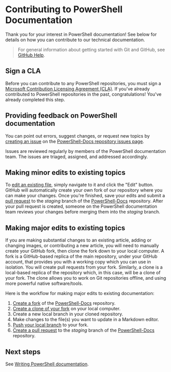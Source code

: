 # Contributing to PowerShell Documentation

Thank you for your interest in PowerShell documentation!
See below for details on how you can contribute to our technical documentation.

>For general information about getting started with Git and GitHub, see [GitHub Help][git-help].

## Sign a CLA

Before you can contribute to any PowerShell repositories, you must sign a
[Microsoft Contribution Licensing Agreement (CLA)][cla].
If you've already contributed to PowerShell repositories in the past, congratulations!
You've already completed this step.

## Providing feedback on PowerShell documentation

You can point out errors, suggest changes, or request new topics by [creating an issue][new-issue]
on the [PowerShell-Docs repository issues page][doc-issues].

Issues are reviewed regularly by members of the PowerShell documentation team.
The issues are triaged, assigned, and addressed accordingly.

## Making minor edits to existing topics

To [edit an existing file][edit-file], simply navigate to it and click the "Edit" button.
GitHub will automatically create your own fork of our repository where you can make your changes.
Once you're finished, save your edits and submit a [pull request][pull] to the *staging* branch
of the [PowerShell-Docs][docs-repo] repository.
After your pull request is created, someone on the PowerShell documentation team reviews your changes
before merging them into the *staging* branch.

## Making major edits to existing topics

If you are making substantial changes to an existing article, adding or changing images,
or contributing a new article, you will need to manually create your GitHub fork,
then clone the fork down to your local computer.
A fork is a GitHub-based replica of the main repository, under your GitHub account,
that provides you with a working copy which you can use in isolation.
You will create pull requests from your fork.
Similarly, a clone is a local-based replica of the repository which, in this case, will be a clone of your fork.
The clone allows you to work on Git repositories offline, and using more powerful native software/tools.

Here is the workflow for making major edits to existing documentation:

1. [Create a fork][fork] of the [PowerShell-Docs][docs-repo] repository.
2. [Create a clone of your fork][clone] on your local computer.
3. Create a new local branch in your cloned repository.
4. Make changes to the file(s) you want to update in a Markdown editor.
5. [Push your local branch][push] to your fork.
6. [Create a pull request][pull] to the *staging* branch of the [PowerShell-Docs][docs-repo] repository.


## Next steps

See [Writing PowerShell documentation](2-WRITING.md).

<!-- External URLs -->
[git-help]: https://help.github.com/
[cla]: https://cla.microsoft.com/
[new-issue]: https://help.github.com/articles/creating-an-issue/
[doc-issues]: https://github.com/PowerShell/PowerShell-Docs/issues
[edit-file]: https://help.github.com/articles/editing-files-in-another-user-s-repository/
[docs-repo]: https://github.com/PowerShell/PowerShell-Docs
[fork]: https://help.github.com/articles/fork-a-repo/
[clone]: https://help.github.com/articles/cloning-a-repository/
[push]: https://help.github.com/articles/pushing-to-a-remote/
[pull]: https://help.github.com/articles/creating-a-pull-request/